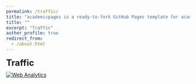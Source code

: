 ```yaml
---
permalink: /traffic/
title: "academicpages is a ready-to-fork GitHub Pages template for academic personal websites"
title: ""
excerpt: "Traffic"
author_profile: true
redirect_from:
  - /about.html
---
```

<p style="margin-bottom:10px;"><font size="5"><b>Traffic</b></font></p>



<body>
  <script type="text/javascript" id="clustrmaps" src="//clustrmaps.com/map_v2.js?d=Qqhz0-BdyyED11hEBKUrrGm_EgsMT9ih1V0X9_cPoUY&cl=ffffff&w=a"></script>

  
  <!-- Default Statcounter code for My Personal Website
  https://nickdisanto.github.io/ -->
  <script type="text/javascript">
    var sc_project=12958068; 
    var sc_invisible=1; 
    var sc_security="5ffb1aab"; 
  </script>
  <script type="text/javascript" src="https://www.statcounter.com/counter/counter.js" async></script>
  <noscript>
    <div class="statcounter"><a title="Web Analytics"
    href="https://statcounter.com/" target="_blank"><img class="statcounter"
    src="https://c.statcounter.com/12958068/0/5ffb1aab/1/" alt="Web Analytics"
    referrerPolicy="no-referrer-when-downgrade"></a></div>
  </noscript>
  <!-- End of Statcounter Code -->
</body>
